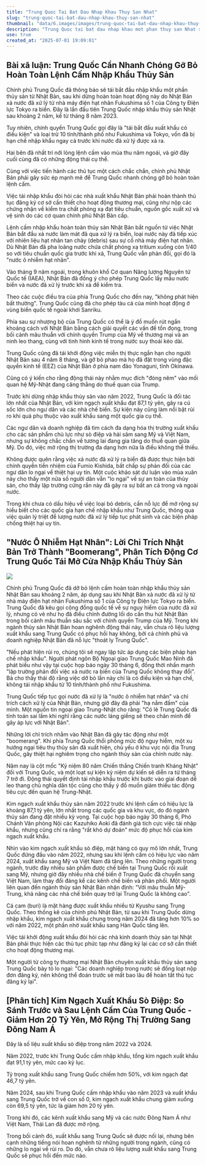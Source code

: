 ```yaml
---
title: "Trung Quoc Tai Bat Dau Nhap Khau Thuy San Nhat"
slug: "trung-quoc-tai-bat-dau-nhap-khau-thuy-san-nhat"
thumbnail: "data/6.images/images/trung-quoc-tai-bat-dau-nhap-khau-thuy-san-nhat.webp"
description: "Trung Quoc tai bat dau nhap khau mot phan thuy san Nhat sau lenh cam. Bai viet phan tich ly do, dieu kien va tac dong den nganh thuy san Nhat Ban."
use: true
created_at: "2025-07-01 19:09:01"
---
```


## Bài xã luận: Trung Quốc Cần Nhanh Chóng Gỡ Bỏ Hoàn Toàn Lệnh Cấm Nhập Khẩu Thủy Sản

Chính phủ Trung Quốc đã thông báo sẽ tái bắt đầu nhập khẩu một phần thủy sản từ Nhật Bản, sau khi dừng hoàn toàn hoạt động này do Nhật Bản xả nước đã xử lý từ nhà máy điện hạt nhân Fukushima số 1 của Công ty Điện lực Tokyo ra biển. Đây là lần đầu tiên Trung Quốc nhập khẩu thủy sản Nhật sau khoảng 2 năm, kể từ tháng 8 năm 2023.

Tuy nhiên, chính quyền Trung Quốc gọi đây là "tái bắt đầu xuất khẩu có điều kiện" và loại trừ 10 tỉnh/thành phố như Fukushima và Tokyo, vốn đã bị hạn chế nhập khẩu ngay cả trước khi nước đã xử lý được xả ra.

Hai bên đã nhất trí nới lỏng lệnh cấm vào mùa thu năm ngoái, và giờ đây cuối cùng đã có những động thái cụ thể.

Cùng với việc tiến hành các thủ tục một cách chắc chắn, chính phủ Nhật Bản phải gây sức ép mạnh mẽ để Trung Quốc nhanh chóng gỡ bỏ hoàn toàn lệnh cấm.

Việc tái nhập khẩu đòi hỏi các nhà xuất khẩu Nhật Bản phải hoàn thành thủ tục đăng ký cơ sở cần thiết cho hoạt động thương mại, cũng như nộp các chứng nhận về kiểm tra chất phóng xạ đạt tiêu chuẩn, nguồn gốc xuất xứ và vệ sinh do các cơ quan chính phủ Nhật Bản cấp.

Lệnh cấm nhập khẩu hoàn toàn thủy sản Nhật Bản bắt nguồn từ việc Nhật Bản bắt đầu xả nước làm mát đã qua xử lý ra biển, loại nước này đã tiếp xúc với nhiên liệu hạt nhân tan chảy (debris) sau sự cố nhà máy điện hạt nhân. Dù Nhật Bản đã pha loãng nước chứa chất phóng xạ tritium xuống còn 1/40 so với tiêu chuẩn quốc gia trước khi xả, Trung Quốc vẫn phản đối, gọi đó là "nước ô nhiễm hạt nhân".

Vào tháng 9 năm ngoái, trong khuôn khổ Cơ quan Năng lượng Nguyên tử Quốc tế (IAEA), Nhật Bản đã đồng ý cho phép Trung Quốc lấy mẫu nước biển và nước đã xử lý trước khi xả để kiểm tra.

Theo các cuộc điều tra của phía Trung Quốc cho đến nay, "không phát hiện bất thường". Trung Quốc cũng đã cho phép tàu cá của mình hoạt động ở vùng biển quốc tế ngoài khơi Sanriku.

Phía sau sự nhượng bộ của Trung Quốc có thể là ý đồ muốn rút ngắn khoảng cách với Nhật Bản bằng cách giải quyết các vấn đề tồn đọng, trong bối cảnh mâu thuẫn với chính quyền Trump của Mỹ về thương mại và an ninh leo thang, cùng với tình hình kinh tế trong nước suy thoái kéo dài.

Trung Quốc cũng đã tái khởi động việc miễn thị thực ngắn hạn cho người Nhật Bản sau 4 năm 8 tháng, và gỡ bỏ phao mà họ đã đặt trong vùng đặc quyền kinh tế (EEZ) của Nhật Bản ở phía nam đảo Yonaguni, tỉnh Okinawa.

Cũng có ý kiến cho rằng động thái này nhằm mục đích "đóng nêm" vào mối quan hệ Mỹ-Nhật đang căng thẳng do thuế quan của Trump.

Trước khi dừng nhập khẩu thủy sản vào năm 2022, Trung Quốc là đối tác lớn nhất của Nhật Bản, với kim ngạch xuất khẩu đạt 87,1 tỷ yên, gây ra cú sốc lớn cho ngư dân và các nhà chế biến. Sự kiện này cũng làm nổi bật rủi ro khi quá phụ thuộc vào xuất khẩu sang một quốc gia cụ thể.

Các ngư dân và doanh nghiệp đã tìm cách đa dạng hóa thị trường xuất khẩu cho các sản phẩm chủ lực như sò điệp và hải sâm sang Mỹ và Việt Nam, nhưng sự không chắc chắn về tương lai đang gia tăng do thuế quan giữa Mỹ. Do đó, việc mở rộng thị trường đa dạng hơn nữa là điều không thể thiếu.

Không được quên rằng việc xả nước đã xử lý ra biển đã được thực hiện bởi chính quyền tiền nhiệm của Fumio Kishida, bất chấp sự phản đối của các ngư dân lo ngại về thiệt hại uy tín. Một cuộc khảo sát dư luận vào mùa xuân này cho thấy một nửa số người dân vẫn "lo ngại" về sự an toàn của thủy sản, cho thấy lập trường cứng rắn này đã gây ra sự bất an cả trong và ngoài nước.

Trong khi chưa có dấu hiệu về việc loại bỏ debris, cần nỗ lực để mở rộng sự hiểu biết cho các quốc gia hạn chế nhập khẩu như Trung Quốc, thông qua việc quản lý triệt để lượng nước đã xử lý tiếp tục phát sinh và các biện pháp chống thiệt hại uy tín.

## "Nước Ô Nhiễm Hạt Nhân": Lời Chỉ Trích Nhật Bản Trở Thành "Boomerang", Phân Tích Động Cơ Trung Quốc Tái Mở Cửa Nhập Khẩu Thủy Sản

![](/images/20250701-00010007-nishinpc-000-1-view.webp)

Chính phủ Trung Quốc đã dỡ bỏ lệnh cấm hoàn toàn nhập khẩu thủy sản Nhật Bản sau khoảng 2 năm, áp dụng sau khi Nhật Bản xả nước đã xử lý từ nhà máy điện hạt nhân Fukushima số 1 của Công ty Điện lực Tokyo ra biển. Trung Quốc đã kêu gọi cộng đồng quốc tế về sự nguy hiểm của nước đã xử lý, nhưng có vẻ như họ đã điều chỉnh đường lối do cần thu hút Nhật Bản trong bối cảnh mâu thuẫn sâu sắc với chính quyền Trump của Mỹ. Trong khi ngành thủy sản Nhật Bản hoan nghênh động thái này, vẫn chưa rõ liệu lượng xuất khẩu sang Trung Quốc có phục hồi hay không, bởi cả chính phủ và doanh nghiệp Nhật Bản đã nỗ lực "thoát ly Trung Quốc".

"Nếu phát hiện rủi ro, chúng tôi sẽ ngay lập tức áp dụng các biện pháp hạn chế nhập khẩu". Người phát ngôn Bộ Ngoại giao Trung Quốc Mao Ninh đã phát biểu như vậy tại cuộc họp báo ngày 30 tháng 6, đồng thời nhấn mạnh "lập trường phản đối việc xả nước ra biển của Trung Quốc không thay đổi". Bà cho thấy thái độ rằng việc dỡ bỏ lần này chỉ là có điều kiện và hạn chế, không tái nhập khẩu từ 10 tỉnh/thành phố như Fukushima.

Trung Quốc tiếp tục gọi nước đã xử lý là "nước ô nhiễm hạt nhân" và chỉ trích cách xử lý của Nhật Bản, nhưng giờ đây đã phải "hạ nắm đấm" của mình. Một nguồn tin ngoại giao Trung-Nhật cho rằng: "Có lẽ Trung Quốc đã tính toán sai lầm khi nghĩ rằng các nước láng giềng sẽ theo chân mình để gây áp lực với Nhật Bản".

Những lời chỉ trích nhằm vào Nhật Bản đã gây tác động như một "boomerang". Khi phía Trung Quốc thổi phồng mức độ nguy hiểm, một xu hướng ngại tiêu thụ thủy sản đã xuất hiện, chủ yếu ở khu vực nội địa Trung Quốc, gây thiệt hại nghiêm trọng cho ngành thủy sản của chính nước này.

Năm nay là cột mốc "Kỷ niệm 80 năm Chiến thắng Chiến tranh Kháng Nhật" đối với Trung Quốc, và một loạt sự kiện kỷ niệm dự kiến sẽ diễn ra từ tháng 7 trở đi. Động thái quyết định tái nhập khẩu trước khi bước vào giai đoạn dễ leo thang chủ nghĩa dân tộc cũng cho thấy ý đồ muốn giảm thiểu tác động tiêu cực đến quan hệ Trung-Nhật.

Kim ngạch xuất khẩu thủy sản năm 2022 trước khi lệnh cấm có hiệu lực là khoảng 87,1 tỷ yên, lớn nhất trong các quốc gia và khu vực, do đó ngành thủy sản đang đặt nhiều kỳ vọng. Tại cuộc họp báo ngày 30 tháng 6, Phó Chánh Văn phòng Nội các Kazuhiko Aoki đã đánh giá tích cực việc tái nhập khẩu, nhưng cũng chỉ ra rằng "rất khó dự đoán" mức độ phục hồi của kim ngạch xuất khẩu.

Nhìn vào kim ngạch xuất khẩu sò điệp, mặt hàng có quy mô lớn nhất, Trung Quốc đứng đầu vào năm 2022, nhưng sau khi lệnh cấm có hiệu lực vào năm 2024, xuất khẩu sang Mỹ và Việt Nam đã tăng lên. Theo những người trong ngành, trước đây nhiều sản phẩm được chế biến tại Trung Quốc rồi xuất sang Mỹ, nhưng giờ đây nhiều nhà chế biến ở Trung Quốc đã chuyển sang Việt Nam, làm thay đổi đáng kể các kênh chế biến và phân phối. Một người liên quan đến ngành thủy sản Nhật Bản nhận định: "Với mâu thuẫn Mỹ-Trung, khả năng các nhà chế biến quay trở lại Trung Quốc là không cao".

Cá cam (buri) là mặt hàng được xuất khẩu nhiều từ Kyushu sang Trung Quốc. Theo thống kê của chính phủ Nhật Bản, từ sau khi Trung Quốc dừng nhập khẩu, kim ngạch xuất khẩu chung trong năm 2024 đã tăng hơn 10% so với năm 2022, một phần nhờ xuất khẩu sang Hàn Quốc tăng lên.

Việc tái khởi động xuất khẩu đòi hỏi các nhà kinh doanh thủy sản tại Nhật Bản phải thực hiện các thủ tục phức tạp như đăng ký lại các cơ sở cần thiết cho hoạt động thương mại.

Một người từ công ty thương mại Nhật Bản chuyên xuất khẩu thủy sản sang Trung Quốc bày tỏ lo ngại: "Các doanh nghiệp trong nước sẽ đồng loạt nộp đơn đăng ký, nên không thể đoán trước sẽ mất bao lâu để hoàn tất thủ tục đăng ký lại".

## [Phân tích] Kim Ngạch Xuất Khẩu Sò Điệp: So Sánh Trước và Sau Lệnh Cấm Của Trung Quốc - Giảm Hơn 20 Tỷ Yên, Mở Rộng Thị Trường Sang Đông Nam Á

Đây là số liệu xuất khẩu sò điệp trong năm 2022 và 2024.

Năm 2022, trước khi Trung Quốc cấm nhập khẩu, tổng kim ngạch xuất khẩu đạt 91,1 tỷ yên, mức cao kỷ lục.

Tỷ trọng xuất khẩu sang Trung Quốc chiếm hơn 50%, với kim ngạch đạt 46,7 tỷ yên.

Năm 2024, sau khi Trung Quốc cấm nhập khẩu vào năm 2023 và xuất khẩu sang Trung Quốc trở về con số 0, kim ngạch xuất khẩu chung giảm xuống còn 69,5 tỷ yên, tức là giảm hơn 20 tỷ yên.

Trong khi đó, các kênh xuất khẩu sang Mỹ và các nước Đông Nam Á như Việt Nam, Thái Lan đã được mở rộng.

Trong bối cảnh đó, xuất khẩu sang Trung Quốc sẽ được nối lại, nhưng bên cạnh những tiếng nói hoan nghênh từ những người trong ngành, cũng có những lo ngại về rủi ro. Do đó, vẫn chưa rõ liệu lượng xuất khẩu sang Trung Quốc sẽ phục hồi đến mức nào.